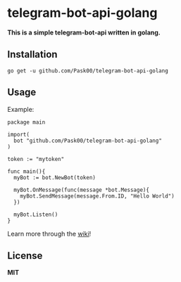 # telegram-bot-api-golang
**This is a simple telegram-bot-api written in golang.**

## Installation ##
`go get -u github.com/Pask00/telegram-bot-api-golang`

## Usage ##
Example:
```golang
package main

import(
  bot "github.com/Pask00/telegram-bot-api-golang"
)

token := "mytoken"

func main(){
  myBot := bot.NewBot(token)
  
  myBot.OnMessage(func(message *bot.Message){
    myBot.SendMessage(message.From.ID, "Hello World")
  })
  
  myBot.Listen()
}

```
Learn more through the [wiki](https://github.com/Pask00/telegram-bot-api-golang/wiki)!  

## License ##
**MIT**
